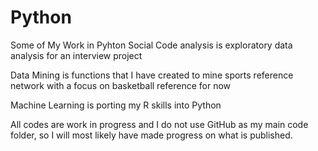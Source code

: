 # Python
Some of My Work in Pyhton
Social Code analysis is exploratory data analysis for an interview project

Data Mining is functions that I have created to mine sports reference network with a focus on basketball reference for now

Machine Learning is porting my R skills into Python

All codes are work in progress and I do not use GitHub as my main code folder, so I will most likely have made progress on what is published.

